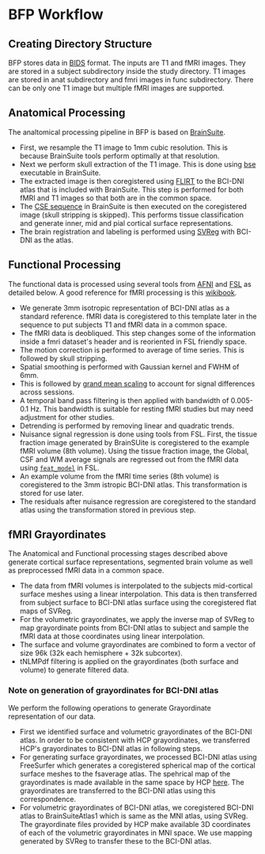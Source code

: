 # BFP Workflow

## Creating Directory Structure
BFP stores data in [BIDS](http://bids.neuroimaging.io/) format. The inputs are T1 and fMRI images. They are stored in a subject subdirectory inside the study directory. T1 images are stored in anat subdirectory and fmri images in func subdirectory. There can be only one T1 image but multiple fMRI images are supported. 

## Anatomical Processing
The analtomical processing pipeline in BFP is based on [BrainSuite](http://brainsuite.org). 

 * First, we resample the T1 image to 1mm cubic resolution. This is because BrainSuite tools perform optimally at that resolution. 
 * Next we perform skull extraction of the T1 image. This is done using [bse](http://brainsuite.org/processing/surfaceextraction/bse/) executable in BrainSuite.
 * The extracted image is then coregistered using [FLIRT](https://fsl.fmrib.ox.ac.uk/fsl/fslwiki/FLIRT) to the BCI-DNI atlas that is included with BrainSuite. This step is performed for both fMRI and T1 images so that both are in the common space. 
 * The [CSE sequence](http://brainsuite.org/processing/surfaceextraction/) in BrainSuite is then executed on the coregistered image (skull stripping is skipped). This performs tissue classification and generate inner, mid and pial cortical surface representations.
 * The brain registration and labeling is performed using [SVReg](http://brainsuite.org/processing/svreg/) with BCI-DNI as the atlas.

## Functional Processing
The functional data is processed using several tools from [AFNI](https://afni.nimh.nih.gov/) and [FSL](https://fsl.fmrib.ox.ac.uk/fsl/fslwiki) as detailed below. A good reference for fMRI processing is this [wikibook](https://en.wikibooks.org/wiki/Neuroimaging_Data_Processing#Functional_MRI).

 * We generate 3mm isotropic representation of BCI-DNI atlas as a standard reference. fMRI data is coregistered to this template later in the sequence to put subjects T1 and fMRI data in a common space.
 * The fMRI data is deobliqued. This step changes some of the information inside a fmri dataset's header and is reoriented in FSL friendly space. 
 * The motion correction is performed to average of time series. This is followed by skull stripping.
 * Spatial smoothing is performed with Gaussian kernel and FWHM of 6mm.
 * This is followed by [grand mean scaling](http://dbic.dartmouth.edu/wiki/index.php/Global_Scaling) to account for signal differences across sessions.
 * A temporal band pass filtering is then applied with bandwidth of 0.005-0.1 Hz. This bandwidth is suitable for resting fMRI studies but may need adjustment for other studies.
 * Detrending is performed by removing linear and quadratic trends.
 * Nuisance signal regression is done using tools from FSL. First, the tissue fraction image generated by BrainSUite is coregistered to the example fMRI volume (8th volume). Using the tissue fraction image, the Global, CSF and WM average signals are regressed out from the fMRI data using [`feat_model`](https://fsl.fmrib.ox.ac.uk/fsl/fslwiki/FEAT/UserGuide) in FSL.
 * An example volume from the fMRI time series (8th volume) is coregistered to the 3mm istropic BCI-DNI atlas. This transformation is stored for use later.
 * The residuals after nuisance regression are coregistered to the standard atlas using the transformation stored in previous step.

## fMRI Grayordinates
The Anatomical and Functional processing stages described above generate cortical surface representations, segmented brain volume as well as preprocessed fMRI data in a common space. 

 * The data from fMRI volumes is interpolated to the subjects mid-cortical surface meshes using a linear interpolation. This data is then transferred from subject surface to BCI-DNI atlas surface using the coregistered flat maps of SVReg.
 * For the volumetric grayordinates, we apply the inverse map of SVReg to map grayordinate points from BCI-DNI atlas to subject and sample the fMRI data at those coordinates using linear interpolation. 
 * The surface and volume grayordinates are combined to form a vector of size 96k (32k each hemisphere + 32k subcortex).
 * tNLMPdf filtering is applied on the grayordinates (both surface and volume) to generate filtered data.  

### Note on generation of grayordinates for BCI-DNI atlas
We perform the following operations to generate Grayordinate representation of our data.

 * First we identified surface and volumetric grayordinates of the BCI-DNI atlas. In order to be consistent with HCP grayordinates, we transferred HCP's grayordinates to BCI-DNI atlas in following steps.
 * For generating surface grayordinates, we processed BCI-DNI atlas using FreeSurfer which generates a coregistered spherical map of the cortical surface meshes to the fsaverage atlas. The spehrical map of the grayordinates is made available in the same space by HCP [here](https://github.com/Washington-University/Pipelines/tree/master/global/templates/standard_mesh_atlases). The grayordinates are transferred to the BCI-DNI atlas using this correspondence.   
 * For volumetric grayordinates of BCI-DNI atlas, we coregistered BCI-DNI atlas to BrainSuiteAtlas1 which is same as the MNI atlas, using SVReg. The grayordinate files provided by HCP make available 3D coordinates of each of the volumetric grayordinates in MNI space. We use mapping generated by SVReg to transfer these to the BCI-DNI atlas. 
